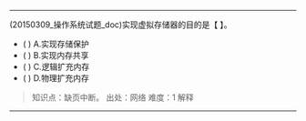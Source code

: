 ---
(20150309_操作系统试题_doc)实现虚拟存储器的目的是【 】。
- ( ) A.实现存储保护 
- ( ) B.实现内存共享 
- ( ) C.逻辑扩充内存 
- ( ) D.物理扩充内存

> 知识点：缺页中断。
> 出处：网络
> 难度：1
> 解释

---